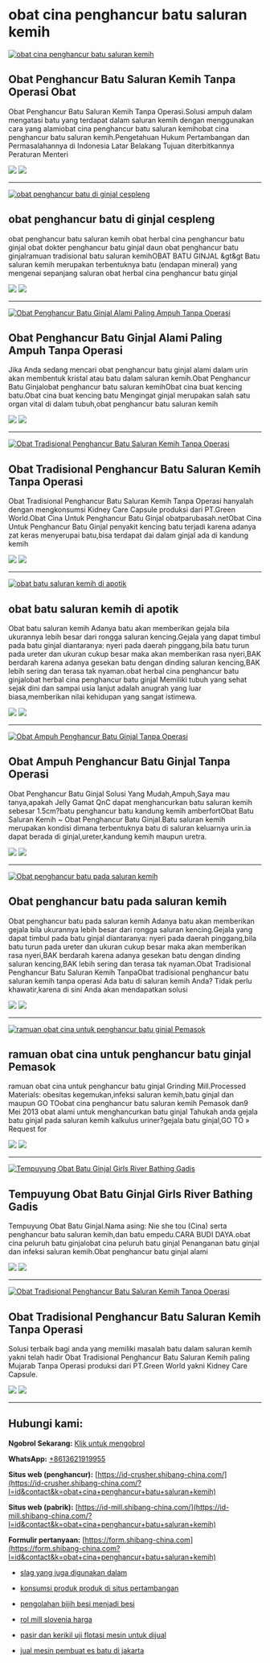 # obat cina penghancur batu saluran kemih

<a href="https://swt.shibang-china.com/?l=id&img&k=obat+cina+penghancur+batu+saluran+kemih" target="_blank">![obat cina penghancur batu saluran kemih](http://static.shibang-china.com/all-800x300/553.jpg)</a>

## Obat Penghancur Batu Saluran Kemih Tanpa Operasi Obat
Obat Penghancur Batu Saluran Kemih Tanpa Operasi.Solusi ampuh dalam mengatasi batu yang terdapat dalam saluran kemih dengan menggunakan cara yang alamiobat cina penghancur batu saluran kemihobat cina penghancur batu saluran kemih.Pengetahuan Hukum Pertambangan dan Permasalahannya di Indonesia Latar Belakang Tujuan diterbitkannya Peraturan Menteri


<a href="https://whatsapp.shibangsoft.com/WhatsApp.php" target="_blank" title="WhatsApp">![](http://static.shibang-china.com/icon/whatsapp.png)</a> <a href="https://swt.shibang-china.com/?l=id&icon&k=obat+cina+penghancur+batu+saluran+kemih" target="_blank">![](http://static.shibang-china.com/icon/chat-id.png)</a>

---

<a href="https://swt.shibang-china.com/?l=id&img&k=obat+cina+penghancur+batu+saluran+kemih" target="_blank">![obat penghancur batu di ginjal cespleng](http://static.shibang-china.com/all-800x300/1149.jpg)</a>

## obat penghancur batu di ginjal cespleng
obat penghancur batu saluran kemih obat herbal cina penghancur batu ginjal obat dokter penghancur batu ginjal daun obat penghancur batu ginjalramuan tradisional batu saluran kemihOBAT BATU GINJAL &gt&gt Batu saluran kemih merupakan terbentuknya batu (endapan mineral) yang mengenai sepanjang saluran obat herbal cina penghancur batu ginjal


<a href="https://whatsapp.shibangsoft.com/WhatsApp.php" target="_blank" title="WhatsApp">![](http://static.shibang-china.com/icon/whatsapp.png)</a> <a href="https://swt.shibang-china.com/?l=id&icon&k=obat+cina+penghancur+batu+saluran+kemih" target="_blank">![](http://static.shibang-china.com/icon/chat-id.png)</a>

---

<a href="https://swt.shibang-china.com/?l=id&img&k=obat+cina+penghancur+batu+saluran+kemih" target="_blank">![Obat Penghancur Batu Ginjal Alami Paling Ampuh Tanpa Operasi](http://static.shibang-china.com/all-800x300/280.jpg)</a>

## Obat Penghancur Batu Ginjal Alami Paling Ampuh Tanpa Operasi
Jika Anda sedang mencari obat penghancur batu ginjal alami dalam urin akan membentuk kristal atau batu dalam saluran kemih.Obat Penghancur Batu Ginjalobat penghancur batu saluran kemihObat cina buat kencing batu.Obat cina buat kencing batu Mengingat ginjal merupakan salah satu organ vital di dalam tubuh,obat penghancur batu saluran kemih


<a href="https://whatsapp.shibangsoft.com/WhatsApp.php" target="_blank" title="WhatsApp">![](http://static.shibang-china.com/icon/whatsapp.png)</a> <a href="https://swt.shibang-china.com/?l=id&icon&k=obat+cina+penghancur+batu+saluran+kemih" target="_blank">![](http://static.shibang-china.com/icon/chat-id.png)</a>

---

<a href="https://swt.shibang-china.com/?l=id&img&k=obat+cina+penghancur+batu+saluran+kemih" target="_blank">![Obat Tradisional Penghancur Batu Saluran Kemih Tanpa Operasi](http://static.shibang-china.com/all-800x300/916.jpg)</a>

## Obat Tradisional Penghancur Batu Saluran Kemih Tanpa Operasi
Obat Tradisional Penghancur Batu Saluran Kemih Tanpa Operasi hanyalah dengan mengkonsumsi Kidney Care Capsule produksi dari PT.Green World.Obat Cina Untuk Penghancur Batu Ginjal obatparubasah.netObat Cina Untuk Penghancur Batu Ginjal penyakit kencing batu terjadi karena adanya zat keras menyerupai batu,bisa terdapat dai dalam ginjal ada di kandung kemih


<a href="https://whatsapp.shibangsoft.com/WhatsApp.php" target="_blank" title="WhatsApp">![](http://static.shibang-china.com/icon/whatsapp.png)</a> <a href="https://swt.shibang-china.com/?l=id&icon&k=obat+cina+penghancur+batu+saluran+kemih" target="_blank">![](http://static.shibang-china.com/icon/chat-id.png)</a>

---

<a href="https://swt.shibang-china.com/?l=id&img&k=obat+cina+penghancur+batu+saluran+kemih" target="_blank">![obat batu saluran kemih di apotik](http://static.shibang-china.com/all-800x300/1030.jpg)</a>

## obat batu saluran kemih di apotik
Obat batu saluran kemih Adanya batu akan memberikan gejala bila ukurannya lebih besar dari rongga saluran kencing.Gejala yang dapat timbul pada batu ginjal diantaranya: nyeri pada daerah pinggang,bila batu turun pada ureter dan ukuran cukup besar maka akan memberikan rasa nyeri,BAK berdarah karena adanya gesekan batu dengan dinding saluran kencing,BAK lebih sering dan terasa tak nyaman.obat herbal cina penghancur batu ginjalobat herbal cina penghancur batu ginjal Memiliki tubuh yang sehat sejak dini dan sampai usia lanjut adalah anugrah yang luar biasa,memberikan nilai kehidupan yang sangat istimewa.


<a href="https://whatsapp.shibangsoft.com/WhatsApp.php" target="_blank" title="WhatsApp">![](http://static.shibang-china.com/icon/whatsapp.png)</a> <a href="https://swt.shibang-china.com/?l=id&icon&k=obat+cina+penghancur+batu+saluran+kemih" target="_blank">![](http://static.shibang-china.com/icon/chat-id.png)</a>

---

<a href="https://swt.shibang-china.com/?l=id&img&k=obat+cina+penghancur+batu+saluran+kemih" target="_blank">![Obat Ampuh Penghancur Batu Ginjal Tanpa Operasi](http://static.shibang-china.com/all-800x300/1043.jpg)</a>

## Obat Ampuh Penghancur Batu Ginjal Tanpa Operasi
Obat Penghancur Batu Ginjal Solusi Yang Mudah,Ampuh,Saya mau tanya,apakah Jelly Gamat QnC dapat menghancurkan batu saluran kemih sebesar 1.5cm?batu penghancur batu kandung kemih amberfortObat Batu Saluran Kemih ~ Obat Penghancur Batu Ginjal.Batu saluran kemih merupakan kondisi dimana terbentuknya batu di saluran keluarnya urin.ia dapat berada di ginjal,ureter,kandung kemih maupun uretra.


<a href="https://whatsapp.shibangsoft.com/WhatsApp.php" target="_blank" title="WhatsApp">![](http://static.shibang-china.com/icon/whatsapp.png)</a> <a href="https://swt.shibang-china.com/?l=id&icon&k=obat+cina+penghancur+batu+saluran+kemih" target="_blank">![](http://static.shibang-china.com/icon/chat-id.png)</a>

---

<a href="https://swt.shibang-china.com/?l=id&img&k=obat+cina+penghancur+batu+saluran+kemih" target="_blank">![Obat penghancur batu pada saluran kemih](http://static.shibang-china.com/all-800x300/11.jpg)</a>

## Obat penghancur batu pada saluran kemih
Obat penghancur batu pada saluran kemih Adanya batu akan memberikan gejala bila ukurannya lebih besar dari rongga saluran kencing.Gejala yang dapat timbul pada batu ginjal diantaranya: nyeri pada daerah pinggang,bila batu turun pada ureter dan ukuran cukup besar maka akan memberikan rasa nyeri,BAK berdarah karena adanya gesekan batu dengan dinding saluran kencing,BAK lebih sering dan terasa tak nyaman.Obat Tradisional Penghancur Batu Saluran Kemih TanpaObat tradisional penghancur batu saluran kemih tanpa operasi Ada batu di saluran kemih Anda? Tidak perlu khawatir,karena di sini Anda akan mendapatkan solusi


<a href="https://whatsapp.shibangsoft.com/WhatsApp.php" target="_blank" title="WhatsApp">![](http://static.shibang-china.com/icon/whatsapp.png)</a> <a href="https://swt.shibang-china.com/?l=id&icon&k=obat+cina+penghancur+batu+saluran+kemih" target="_blank">![](http://static.shibang-china.com/icon/chat-id.png)</a>

---

<a href="https://swt.shibang-china.com/?l=id&img&k=obat+cina+penghancur+batu+saluran+kemih" target="_blank">![ramuan obat cina untuk penghancur batu ginjal Pemasok](http://static.shibang-china.com/all-800x300/243.jpg)</a>

## ramuan obat cina untuk penghancur batu ginjal Pemasok
ramuan obat cina untuk penghancur batu ginjal Grinding Mill.Processed Materials: obesitas kegemukan,infeksi saluran kemih,batu ginjal dan maupun GO TOobat cina penghancur batu saluran kemih Pemasok dan9 Mei 2013 obat alami untuk menghancurkan batu ginjal Tahukah anda gejala batu ginjal pada saluran kemih kalkulus uriner?gejala batu ginjal,GO TO » Request for


<a href="https://whatsapp.shibangsoft.com/WhatsApp.php" target="_blank" title="WhatsApp">![](http://static.shibang-china.com/icon/whatsapp.png)</a> <a href="https://swt.shibang-china.com/?l=id&icon&k=obat+cina+penghancur+batu+saluran+kemih" target="_blank">![](http://static.shibang-china.com/icon/chat-id.png)</a>

---

<a href="https://swt.shibang-china.com/?l=id&img&k=obat+cina+penghancur+batu+saluran+kemih" target="_blank">![Tempuyung Obat Batu Ginjal Girls River Bathing Gadis](http://static.shibang-china.com/all-800x300/49.jpg)</a>

## Tempuyung Obat Batu Ginjal Girls River Bathing Gadis
Tempuyung Obat Batu Ginjal.Nama asing: Nie she tou (Cina) serta penghancur batu saluran kemih,dan batu empedu.CARA BUDI DAYA.obat cina peluruh batu ginjalobat cina peluruh batu ginjal Penanganan batu ginjal dan infeksi saluran kemih.Obat penghancur batu ginjal alami


<a href="https://whatsapp.shibangsoft.com/WhatsApp.php" target="_blank" title="WhatsApp">![](http://static.shibang-china.com/icon/whatsapp.png)</a> <a href="https://swt.shibang-china.com/?l=id&icon&k=obat+cina+penghancur+batu+saluran+kemih" target="_blank">![](http://static.shibang-china.com/icon/chat-id.png)</a>

---

<a href="https://swt.shibang-china.com/?l=id&img&k=obat+cina+penghancur+batu+saluran+kemih" target="_blank">![Obat Tradisional Penghancur Batu Saluran Kemih Tanpa Operasi](http://static.shibang-china.com/all-800x300/805.jpg)</a>

## Obat Tradisional Penghancur Batu Saluran Kemih Tanpa Operasi
Solusi terbaik bagi anda yang memiliki masalah batu dalam saluran kemih yakni telah hadir Obat Tradisional Penghancur Batu Saluran Kemih paling Mujarab Tanpa Operasi produksi dari PT.Green World yakni Kidney Care Capsule.

<a href="https://whatsapp.shibangsoft.com/WhatsApp.php" target="_blank" title="WhatsApp">![](http://static.shibang-china.com/icon/whatsapp.png)</a> <a href="https://swt.shibang-china.com/?l=id&icon&k=obat+cina+penghancur+batu+saluran+kemih" target="_blank">![](http://static.shibang-china.com/icon/chat-id.png)</a>

---
## Hubungi kami:

**Ngobrol Sekarang:** [Klik untuk mengobrol](https://swt.shibang-china.com?l=id&contact&k=obat+cina+penghancur+batu+saluran+kemih)

**WhatsApp:**  [+8613621919955](https://whatsapp.shibangsoft.com/WhatsApp.php)

**Situs web (penghancur):** [https://id-crusher.shibang-china.com/](https://id-crusher.shibang-china.com/?l=id&contact&k=obat+cina+penghancur+batu+saluran+kemih)

**Situs web (pabrik):** [https://id-mill.shibang-china.com/](https://id-mill.shibang-china.com/?l=id&contact&k=obat+cina+penghancur+batu+saluran+kemih)

**Formulir pertanyaan:** [https://form.shibang-china.com](https://form.shibang-china.com?l=id&contact&k=obat+cina+penghancur+batu+saluran+kemih)

* [slag yang juga digunakan dalam](../38/slag%20yang%20juga%20digunakan%20dalam.md)

* [konsumsi produk produk di situs pertambangan](../40/konsumsi%20produk%20produk%20di%20situs%20pertambangan.md)

* [pengolahan bijih besi menjadi besi](../31/pengolahan%20bijih%20besi%20menjadi%20besi.md)

* [rol mill slovenia harga](../33/rol%20mill%20slovenia%20harga.md)

* [pasir dan kerikil uji flotasi mesin untuk dijual](../37/pasir%20dan%20kerikil%20uji%20flotasi%20mesin%20untuk%20dijual.md)

* [jual mesin pembuat es batu di jakarta](../34/jual%20mesin%20pembuat%20es%20batu%20di%20jakarta.md)